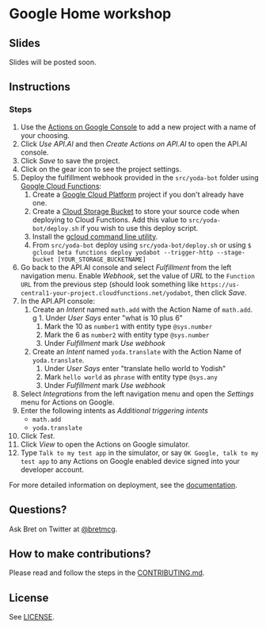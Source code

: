 # Google Home workshop

## Slides
Slides will be posted soon.

## Instructions
### Steps
1. Use the [Actions on Google Console](https://console.actions.google.com) to add a new project with a name of your choosing.
1. Click *Use API.AI* and then *Create Actions on API.AI* to open the API.AI console.
1. Click *Save* to save the project.
1. Click on the gear icon to see the project settings.
1. Deploy the fulfillment webhook provided in the `src/yoda-bot` folder using [Google Cloud Functions](https://cloud.google.com/functions/):
    1. Create a [Google Cloud Platform](https://cloud.google.com) project if you don't already have one.
    1. Create a [Cloud Storage Bucket](https://console.cloud.google.com/storage/) to store your source code when deploying to Cloud Functions. Add this value to `src/yoda-bot/deploy.sh` if you wish to use this deploy script.
    1. Install the [gcloud command line utility](https://cloud.google.com/sdk/downloads).
    1. From `src/yoda-bot` deploy using `src/yoda-bot/deploy.sh` or using
    `$ gcloud beta functions deploy yodabot --trigger-http --stage-bucket [YOUR_STORAGE_BUCKETNAME]`    
1. Go back to the API.AI console and select *Fulfillment* from the left navigation menu. Enable *Webhook*, set the value of *URL* to the `Function URL` from the previous step (should look something like `https://us-central1-your-project.cloudfunctions.net/yodabot`, then click *Save*.
1. In the API.API console:
    1. Create an *Intent* named `math.add` with the Action Name of `math.add`.
     g   1. Under *User Says* enter "what is 10 plus 6"
        1. Mark the 10 as `number1` with entity type `@sys.number`
        1. Mark the 6 as `number2` with entity type `@sys.number`
        1. Under *Fulfillment* mark *Use webhook*
    1. Create an *Intent* named `yoda.translate` with the Action Name of `yoda.translate`.
        1. Under *User Says* enter "translate hello world to Yodish"
        1. Mark `hello world` as `phrase` with entity type `@sys.any`
        1. Under *Fulfillment* mark *Use webhook*
1. Select *Integrations* from the left navigation menu and open the *Settings* menu for Actions on Google.
1. Enter the following intents as *Additional triggering intents*
    * `math.add`
    * `yoda.translate`
1. Click *Test*.
1. Click *View* to open the Actions on Google simulator.
1. Type `Talk to my test app` in the simulator, or say `OK Google, talk to my test app` to any Actions on Google enabled device signed into your developer account.

For more detailed information on deployment, see the [documentation](https://developers.google.com/actions/samples/).

## Questions?
Ask Bret on Twitter at [@bretmcg](https://twitter.com/bretmcg).

## How to make contributions?
Please read and follow the steps in the [CONTRIBUTING.md](CONTRIBUTING.md).

## License
See [LICENSE](LICENSE).

